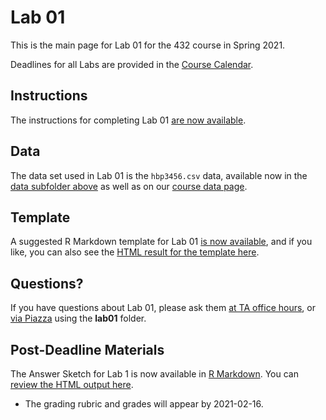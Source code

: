 # Lab 01 

This is the main page for Lab 01 for the 432 course in Spring 2021.

Deadlines for all Labs are provided in the [Course Calendar](https://thomaselove.github.io/432/calendar.html).

## Instructions

The instructions for completing Lab 01 [are now available](https://github.com/THOMASELOVE/432-2021/blob/master/labs/lab01/lab01_instructions.md).

## Data

The data set used in Lab 01 is the `hbp3456.csv` data, available now in the [data subfolder above](https://github.com/THOMASELOVE/432-2021/tree/master/labs/lab01/data) as well as on our [course data page](https://github.com/THOMASELOVE/432-data).

## Template

A suggested R Markdown template for Lab 01 [is now available](https://github.com/THOMASELOVE/432-2021/blob/master/labs/lab01/lab01_template.Rmd), and if you like, you can also see the [HTML result for the template here](https://rpubs.com/TELOVE/lab01-template-432-2021).

## Questions?

If you have questions about Lab 01, please ask them [at TA office hours](https://thomaselove.github.io/432/contact.html), or [via Piazza](https://piazza.com/case/spring2021/pqhs432) using the **lab01** folder.

## Post-Deadline Materials

The Answer Sketch for Lab 1 is now available in [R Markdown](https://github.com/THOMASELOVE/432-2021/blob/master/labs/lab01/sketch/2021-02-08_lab01_sketch.Rmd). You can [review the HTML output here](https://rpubs.com/TELOVE/sketch_01_432_2021).

- The grading rubric and grades will appear by 2021-02-16.
